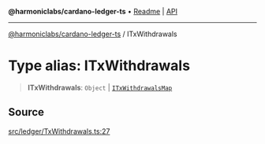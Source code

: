 **@harmoniclabs/cardano-ledger-ts** • [Readme](../Introduction.md) \| [API](../globals.md)

***

[@harmoniclabs/cardano-ledger-ts](../Introduction.md) / ITxWithdrawals

# Type alias: ITxWithdrawals

> **ITxWithdrawals**: `Object` \| [`ITxWithdrawalsMap`](ITxWithdrawalsMap.md)

## Source

[src/ledger/TxWithdrawals.ts:27](https://github.com/HarmonicLabs/cardano-ledger-ts/blob/d1659b0/src/ledger/TxWithdrawals.ts#L27)
